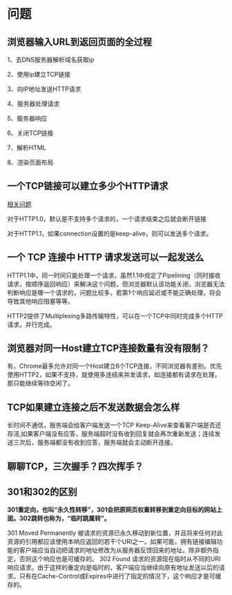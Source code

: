 # 问题

## 浏览器输入URL到返回页面的全过程

1、去DNS服务器解析域名获取ip

2、使用ip建立TCP链接

3、向IP地址发送HTTP请求

4、服务器处理请求

5、服务器响应

6、关闭TCP链接

7、解析HTML

8、渲染页面布局



## 一个TCP链接可以建立多少个HTTP请求

[相关问题](https://www.cnblogs.com/Sandy-1128/p/http.html)

对于HTTP1.0，默认是不支持多个请求的，一个请求结束之后就会断开链接

对于HTTP1.1，如果connection设置的是keep-alive，则可以发送多个请求。

## 一个 TCP 连接中 HTTP 请求发送可以一起发送么

HTTP1.1中，同一时间只能处理一个请求，虽然1.1中规定了Pipelining（同时接收请求，按顺序返回响应）来解决这个问题，但浏览器默认该功能关闭，浏览器无法判断响应是哪一个请求的，问题比较多，若第1个响应延迟或不能正确处理，将会导致其他响应阻塞等等。

HTTP2提供了Multiplexing多路传输特性，可以在一个TCP中同时完成多个HTTP请求，并行完成。

## 浏览器对同一Host建立TCP连接数量有没有限制？

有，Chrome最多允许对同一个Host建立6个TCP连接，不同浏览器有差别。优先使用HTTP2，如果不支持，就使用多连结来并发请求，如连接都有请求在处理，那只能继续等待空闲了。



## TCP如果建立连接之后不发送数据会怎么样

长时间不通信，服务端会给客户端发送一个TCP Keep-Alive来查看客户端是否还存活,如果客户端没有应答，服务端超时没有收到回复就会再次重新发送；连续发送三次后，服务端都没有收到应答，服务端就会主动断开连接。

 

## 聊聊TCP，三次握手？四次挥手？





## 301和302的区别

**301重定向，也叫“永久性转移”，301会把原网页权重转移到重定向目标的网站上面。302跳转也称为，“临时跳属转”。**

301 Moved Permanently
被请求的资源已永久移动到新位置，并且将来任何对此资源的引用都应该使用本响应返回的若干个URI之一。如果可能，拥有链接编辑功能的客户端应当自动把请求的地址修改为从服务器反馈回来的地址。除非额外指定，否则这个响应也是可缓存的。
302 Found
请求的资源现在临时从不同的URI响应请求。由于这样的重定向是临时的，客户端应当继续向原有地址发送以后的请求。只有在Cache-Control或Expires中进行了指定的情况下，这个响应才是可缓存的。
